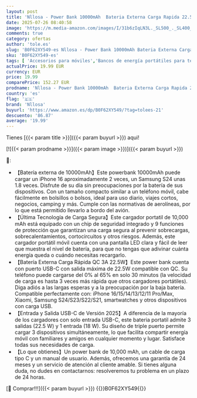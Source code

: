 ```yaml
---
layout: post
title: 'Nllosa - Power Bank 10000mAh  Bateria Externa Carga Rapida 22.5W  3A Bateria Portatil 3 Puertos USB C Input & Output Cargador Portatil Movil Powerbank para iPhone 16 15 14 13 12 11  Samsung  Xiaomi  Android'
date: 2025-07-26 08:40:58
image: 'https://m.media-amazon.com/images/I/31b6zIqLN3L._SL500_._SL400_.jpg'
comments: true
category: ofertas
author: 'tole.es'
slug: 'B0F62XY549-es Nllosa - Power Bank 10000mAh Bateria Externa Carga Rapida...'
sku: 'B0F62XY549-es'
tags: [ 'Accesorios para móviles','Bancos de energía portátiles para teléfonos móviles','Cargadores para móviles','Comunicación móvil y accesorios','Electrónica','iphone','nllosa','🇪🇸', ]
actualPrice: 19.99 EUR
currency: EUR
price: 19.99
comparePrice: 152.27 EUR
prodname: 'Nllosa - Power Bank 10000mAh  Bateria Externa Carga Rapida 22.5W  3A Bateria Portatil 3 Puertos USB C Input & Output Cargador Portatil Movil Powerbank para iPhone 16 15 14 13 12 11  Samsung  Xiaomi  Android'
country: 'es'
flag: '🇪🇸'
brand: 'Nllosa'
buyurl: 'https://www.amazon.es/dp/B0F62XY549/?tag=tolees-21'
descuento: '86.87'
average: '19.99'
---
```


Tienes [{{< param title >}}]({{< param buyurl >}}) aqui!

[![{{< param prodname >}}]({{< param image >}})]({{< param buyurl >}})

🔎:

- 【Batería externa de 10000mAh】Este powerbank 10000mAh puede cargar un iPhone 16 aproximadamente 2 veces, un Samsung S24 unas 1.8 veces. Disfrute de su día sin preocupaciones por la batería de sus dispositivos. Con un tamaño compacto similar a un teléfono móvil, cabe fácilmente en bolsillos o bolsos, ideal para uso diario, viajes cortos, negocios, camping y más. Cumple con las normativas de aerolíneas, por lo que está permitido llevarlo a bordo del avión.
- 【Última Tecnología de Carga Segura】Este cargador portatil de 10,000 mAh está equipado con un chip de seguridad integrado y 9 funciones de protección que garantizan una carga segura al prevenir sobrecargas, sobrecalentamientos, cortocircuitos y otros riesgos. Además, este cargador portátil móvil cuenta con una pantalla LED clara y fácil de leer que muestra el nivel de batería, para que no tengas que adivinar cuánta energía queda o cuándo necesitas recargarlo.
- 【Batería Externa Carga Rápida QC 3A 22.5W】Este power bank cuenta con puerto USB-C con salida máxima de 22.5W compatible con QC. Su teléfono puede cargarse del 0% al 65% en solo 30 minutos (la velocidad de carga es hasta 3 veces más rápida que otros cargadores portátiles). Diga adiós a las largas esperas y a la preocupación por la baja batería. Compatible perfectamente con: iPhone 16/15/14/13/12/11 Pro/Max, Xiaomi, Samsung S24/S23/S22/S21, smartwatches y otros dispositivos con carga USB.
- 【Entrada y Salida USB-C de Versión 2025】A diferencia de la mayoría de los cargadores con solo entrada USB-C, este bateria portatil admite 3 salidas (22.5 W) y 1 entrada (18 W). Su diseño de triple puerto permite cargar 3 dispositivos simultáneamente, lo que facilita compartir energía móvil con familiares y amigos en cualquier momento y lugar. Satisface todas sus necesidades de carga.
- 【Lo que obtienes】Un power bank de 10,000 mAh, un cable de carga tipo C y un manual de usuario. Además, ofrecemos una garantía de 24 meses y un servicio de atención al cliente amable. Si tienes alguna duda, no dudes en contactarnos: resolveremos tu problema en un plazo de 24 horas.

[🛒 Comprar!!!]({{< param buyurl >}})
{{<world>}}B0F62XY549{{</world>}}
